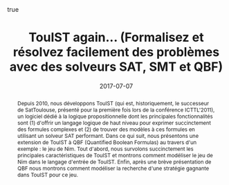 ---
selected: false
image_preview: ''
math: true
date: '2017-07-07'
publication_types:
  - '1'
publication: >-
  In *Actes des 10es Journées d'Intelligence Artificielle Fondamentale (IAF
  2017)*.
publication_short: In *IAF*
title: >-
  TouIST again... (Formalisez et résolvez facilement des problèmes avec des
  solveurs SAT, SMT et QBF)
authors:
  - Olivier Gasquet
  - Andreas Herzig
  - Dominique Longin
  - Frédéric Maris
  - Maël Valais
abstract: >-
  Depuis 2010, nous développons TouIST (qui est, historiquement, le successeur
  de SatToulouse, présenté pour la première fois lors de la conférence
  ICTTL'2011), un logiciel dédié à la logique propositionnelle dont les
  principales fonctionnalités sont (1) d'offrir un langage logique de haut
  niveau pour exprimer succinctement des formules complexes et (2) de trouver
  des modèles à ces formules en utilisant un solveur SAT performant. Dans ce qui
  suit, nous présentons une extension de TouIST à QBF (Quantified Boolean
  Formulas) au travers d'un exemple : le jeu de Nim. Tout d'abord, nous
  survolons succinctement les principales caractéristiques de TouIST et montrons
  comment modéliser le jeu de Nim dans le langage d'entrée de TouIST. Enfin,
  après une brève présentation de QBF nous montrons comment modéliser la
  recherche d'une stratégie gagnante dans TouIST pour ce jeu.
url_code: 'https://github.com/maelvls/allumettes'
url_dataset: ''
url_pdf: 'https://www.irit.fr/publis/LILAC/Conf_sans_actes/2017_Gasquet_et_al_IAF.pdf'
url_project: project/touist/
url_slides: ''
url_video: ''

---
